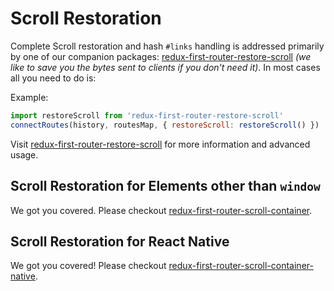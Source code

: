 # Scroll Restoration

Complete Scroll restoration and hash `#links` handling is addressed primarily by one of our companion packages: [redux-first-router-restore-scroll](https://github.com/faceyspacey/redux-first-router-restore-scroll) *(we like to save you the bytes sent to clients if you don't need it)*. In most cases all you need to do is:

Example:

```js
import restoreScroll from 'redux-first-router-restore-scroll'
connectRoutes(history, routesMap, { restoreScroll: restoreScroll() })
```


Visit [redux-first-router-restore-scroll](https://github.com/faceyspacey/redux-first-router-restore-scroll) for more information and advanced usage.


## Scroll Restoration for Elements other than `window`
We got you covered. Please checkout [redux-first-router-scroll-container](https://github.com/faceyspacey/redux-first-router-scroll-container).

## Scroll Restoration for React Native
We got you covered! Please checkout [redux-first-router-scroll-container-native](https://github.com/faceyspacey/redux-first-router-scroll-container-native).


